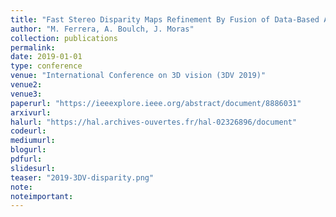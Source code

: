 ```yaml
---
title: "Fast Stereo Disparity Maps Refinement By Fusion of Data-Based And Model-Based Estimations"
author: "M. Ferrera, A. Boulch, J. Moras"
collection: publications
permalink:
date: 2019-01-01
type: conference
venue: "International Conference on 3D vision (3DV 2019)"
venue2: 
venue3:
paperurl: "https://ieeexplore.ieee.org/abstract/document/8886031"
arxivurl: 
halurl: "https://hal.archives-ouvertes.fr/hal-02326896/document"
codeurl: 
mediumurl: 
blogurl: 
pdfurl: 
slidesurl: 
teaser: "2019-3DV-disparity.png"
note:
noteimportant: 
---
```




